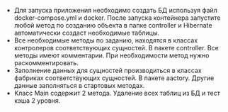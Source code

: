 - Для запуска приложения необходимо создать БД используя файл docker-compose.yml и docker.
  После запуска контейнера запустите любой метод по созданию объекта в папке controller и Hibernate автоматически
  создаст необходимые таблицы.
- Все необходимые методы по заданию, находятся в классах контролеров соответствующих сущностей. В пакете controller.
  Все методы имеют комментарии. При необходимости метод нужно раскомментировать.
- Заполнение данных для сущностей производиться в классах фабриках соответствующих сущностей.
  В пакете аactory. Другие данные заполняться в стартовых методах.
- Класс Main содержит 2 метода. Удаление всех таблиц из БД и тест кэша 2 уровня.